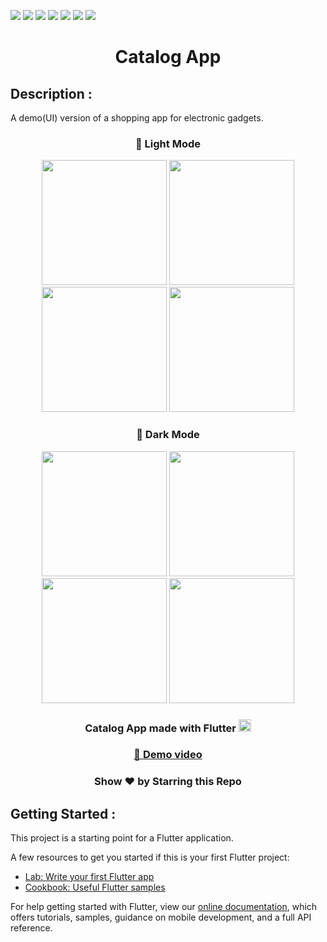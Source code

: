 ![](https://img.shields.io/badge/Application-Catalog_App-yellow.svg)
![](https://img.shields.io/badge/Programming_Language-Dart-blue.svg)
![](https://img.shields.io/badge/Framework_Used-Flutter-brown.svg)
![](https://img.shields.io/badge/Dart_Version-2.15.1-skyblue.svg)
![](https://img.shields.io/badge/Flutter_Version-2.8.1-skyblue.svg)
![](https://img.shields.io/badge/Level-Intermediate-red.svg)
![](https://img.shields.io/badge/Status-Complete-green.svg)

<h1 align="center">Catalog App</h1>

## Description :

<p>A demo(UI) version of a shopping app for electronic gadgets.</p>

### <p align="center"> 🔅 Light Mode </p>

<p align="center">
<img src="https://i.postimg.cc/L6qQhX5v/L1.png" width=200 /> 
<img src="https://i.postimg.cc/DzhxCPgY/L2.png" width=200 />
<img src="https://i.postimg.cc/L8LyBbz1/L3.png" width=200 />
<img src="https://i.postimg.cc/HWvPp5YV/L4.png" width=200 />
</p>

### <p align="center"> 🌙 Dark Mode </p>

<p align="center">
<img src="https://i.postimg.cc/G2cSpxTs/D1.png" width=200 /> 
<img src="https://i.postimg.cc/kXk1SmtC/D2.png" width=200 />
<img src="https://i.postimg.cc/4y08BCLz/D3.png" width=200 />
<img src="https://i.postimg.cc/zB1S8J0b/d4.png" width=200 />
</p>

<h3 align="center"> Catalog App made with Flutter  <img src="https://www.vectorlogo.zone/logos/flutterio/flutterio-icon.svg" alt="flutter" width="20" height="20"/> </a></h3>

### [<p align="center">🔗 Demo video </p>](https://www.youtube.com/watch?v=naEy3Wc3iBs)

<h3 align="center"> Show ❤️ by Starring this Repo </h3>

## Getting Started :

This project is a starting point for a Flutter application.

A few resources to get you started if this is your first Flutter project:

- [Lab: Write your first Flutter app](https://flutter.dev/docs/get-started/codelab)
- [Cookbook: Useful Flutter samples](https://flutter.dev/docs/cookbook)

For help getting started with Flutter, view our
[online documentation](https://flutter.dev/docs), which offers tutorials,
samples, guidance on mobile development, and a full API reference.

